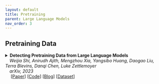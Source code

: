 ```yaml
---
layout: default
title: Pretraining
parent: Large Language Models
nav_order: 3
---
```


## Pretraining Data

<details><summary><b>Detecting Pretraining Data from Large Language Models</b> 
<br>
&emsp;<i>Weijia Shi, Anirudh Ajith, Mengzhou Xia, Yangsibo Huang, Daogao Liu, Terra Blevins, Danqi Chen, Luke Zettlemoyer</i>
<br>
&emsp;<i>arXiv, 2023</i>
<br>&emsp;
[<a target="_blank" rel="noopener noreferrer" href="https://arxiv.org/abs/2310.16789">Paper</a>]
[<a target="_blank" rel="noopener noreferrer" href="https://github.com/swj0419/detect-pretrain-code">Code</a>]
[<a target="_blank" rel="noopener noreferrer" href="https://swj0419.github.io/detect-pretrain.github.io/">Blog</a>]
[<a target="_blank" rel="noopener noreferrer" href="https://huggingface.co/datasets/swj0419/WikiMIA">Dataset</a>]
<br>
<br>
</summary>
  <blockquote> <b>Abstract:</b> Although large language models (LLMs) are widely deployed, the data used to train them is rarely disclosed. Given the incredible scale of this data, up to trillions of tokens, it is all but certain that it includes potentially problematic text such as copyrighted materials, personally identifiable information, and test data for widely reported reference benchmarks. However, we currently have no way to know which data of these types is included or in what proportions. In this paper, we study the pretraining data detection problem: given a piece of text and black-box access to an LLM without knowing the pretraining data, can we determine if the model was trained on the provided text? To facilitate this study, we introduce a dynamic benchmark WIKIMIA that uses data created before and after model training to support gold truth detection. We also introduce a new detection method Min-K% Prob based on a simple hypothesis: an unseen example is likely to contain a few outlier words with low probabilities under the LLM, while a seen example is less likely to have words with such low probabilities. Min-K% Prob can be applied without any knowledge about the pretraining corpus or any additional training, departing from previous detection methods that require training a reference model on data that is similar to the pretraining data. Moreover, our experiments demonstrate that Min-K% Prob achieves a 7.4% improvement on WIKIMIA over these previous methods. We apply Min-K% Prob to two real-world scenarios, copyrighted book detection, and contaminated downstream example detection, and find it a consistently effective solution.
<br><br>

<!--
<details><summary><b>Notes</b></summary>TEXT
<br><br></details>
-->

<details><summary><b>Bibtex</b></summary>
{% raw %}
<pre><code> @article{shi2023detecting,
  title={Detecting Pretraining Data from Large Language Models},
  author={Shi, Weijia and Ajith, Anirudh and Xia, Mengzhou and Huang, Yangsibo and Liu, Daogao and Blevins, Terra and Chen, Danqi and Zettlemoyer, Luke},
  journal={arXiv preprint arXiv:2310.16789},
  year={2023}
}</code></pre>
{% endraw %}
</details>
</blockquote>
</details>

